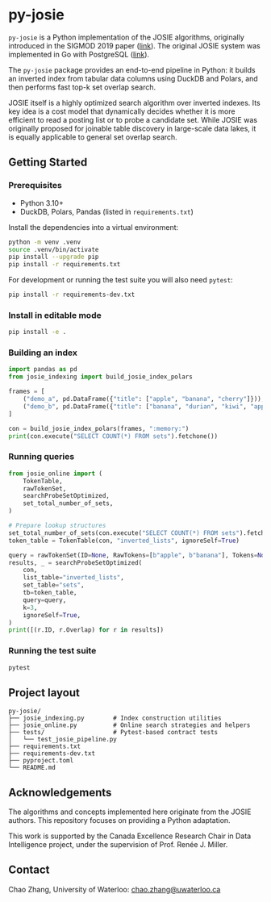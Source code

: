 # py-josie

`py-josie` is a Python implementation of the JOSIE algorithms, originally introduced in the SIGMOD 2019 paper ([link](https://dl.acm.org/doi/10.1145/3299869.3300065)). The original JOSIE system was implemented in Go with PostgreSQL ([link](https://github.com/ekzhu/josie)).

The `py-josie` package provides an end-to-end pipeline in Python: it builds an inverted index from tabular data columns using DuckDB and Polars, and then performs fast top-k set overlap search.

JOSIE itself is a highly optimized search algorithm over inverted indexes. Its key idea is a cost model that dynamically decides whether it is more efficient to read a posting list or to probe a candidate set. While JOSIE was originally proposed for joinable table discovery in large-scale data lakes, it is equally applicable to general set overlap search.

## Getting Started

### Prerequisites
- Python 3.10+
- DuckDB, Polars, Pandas (listed in `requirements.txt`)

Install the dependencies into a virtual environment:

```bash
python -m venv .venv
source .venv/bin/activate
pip install --upgrade pip
pip install -r requirements.txt
```

For development or running the test suite you will also need `pytest`:

```bash
pip install -r requirements-dev.txt
```

### Install in editable mode

```bash
pip install -e .
```

### Building an index

```python
import pandas as pd
from josie_indexing import build_josie_index_polars

frames = [
    ("demo_a", pd.DataFrame({"title": ["apple", "banana", "cherry"]})),
    ("demo_b", pd.DataFrame({"title": ["banana", "durian", "kiwi", "apple"]})),
]

con = build_josie_index_polars(frames, ":memory:")
print(con.execute("SELECT COUNT(*) FROM sets").fetchone())
```

### Running queries

```python
from josie_online import (
    TokenTable,
    rawTokenSet,
    searchProbeSetOptimized,
    set_total_number_of_sets,
)

# Prepare lookup structures
set_total_number_of_sets(con.execute("SELECT COUNT(*) FROM sets").fetchone()[0])
token_table = TokenTable(con, "inverted_lists", ignoreSelf=True)

query = rawTokenSet(ID=None, RawTokens=[b"apple", b"banana"], Tokens=None)
results, _ = searchProbeSetOptimized(
    con,
    list_table="inverted_lists",
    set_table="sets",
    tb=token_table,
    query=query,
    k=3,
    ignoreSelf=True,
)
print([(r.ID, r.Overlap) for r in results])
```

### Running the test suite

```bash
pytest
```

## Project layout

```
py-josie/
├── josie_indexing.py        # Index construction utilities
├── josie_online.py          # Online search strategies and helpers
├── tests/                   # Pytest-based contract tests
│   └── test_josie_pipeline.py
├── requirements.txt
├── requirements-dev.txt
├── pyproject.toml
└── README.md
```


## Acknowledgements
The algorithms and concepts implemented here originate from the JOSIE authors. This repository focuses on providing a Python adaptation. 

This work is supported by the Canada Excellence Research Chair in Data Intelligence project, under the supervision of Prof. Renée J. Miller.

## Contact
Chao Zhang, University of Waterloo: chao.zhang@uwaterloo.ca